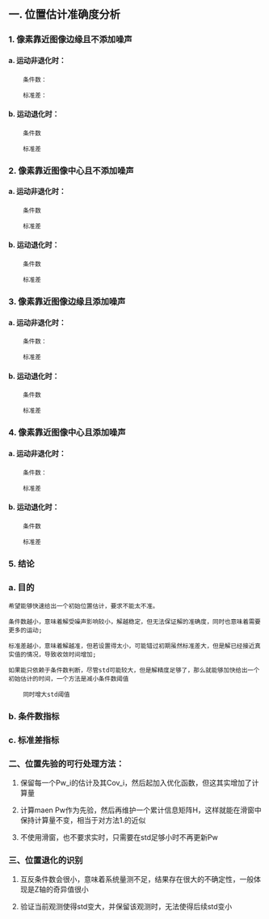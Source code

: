 ## 一. 位置估计准确度分析
### 1. 像素靠近图像边缘且不添加噪声
#### a. 运动非退化时：
		条件数：

		标准差：
#### b. 运动退化时：

		条件数

		标准差
### 2. 像素靠近图像中心且不添加噪声
#### a. 运动非退化时：
		条件数

		标准差

#### b. 运动退化时：
		条件数

		标准差

### 3. 像素靠近图像边缘且添加噪声
#### a. 运动非退化时：
		条件数：

		标准差
#### b. 运动退化时：
		条件数

		标准差

### 4. 像素靠近图像中心且添加噪声
#### a. 运动非退化时：
		条件数：

		标准差

#### b. 运动退化时：
		条件数

		标准差

### 5. 结论
### a. 目的
	希望能够快速给出一个初始位置估计，要求不能太不准。
	
	条件数越小，意味着解受噪声影响较小，解越稳定，但无法保证解的准确度，同时也意味着需要更多的运动;

	标准差越小，意味着解越准，但若设置得太小，可能错过初期虽然标准差大，但是解已经接近真实值的情况，导致收敛时间增加;

	如果能只依赖于条件数判断，尽管std可能较大，但是解精度足够了，那么就能够加快给出一个初始估计的时间，一个方法是减小条件数阈值

		同时增大std阈值


### b. 条件数指标

### c. 标准差指标

### 二、位置先验的可行处理方法：
1. 保留每一个Pw_i的估计及其Cov_i，然后起加入优化函数，但这其实增加了计算量

2. 计算maen Pw作为先验，然后再维护一个累计信息矩阵H，这样就能在滑窗中保持计算量不变，相当于对方法1.的近似

3. 不使用滑窗，也不要求实时，只需要在std足够小时不再更新Pw


### 三、位置退化的识别
1. 互反条件数会很小，意味着系统量测不足，结果存在很大的不确定性，一般体现是Z轴的奇异值很小

2. 验证当前观测使得std变大，并保留该观测时，无法使得后续std变小